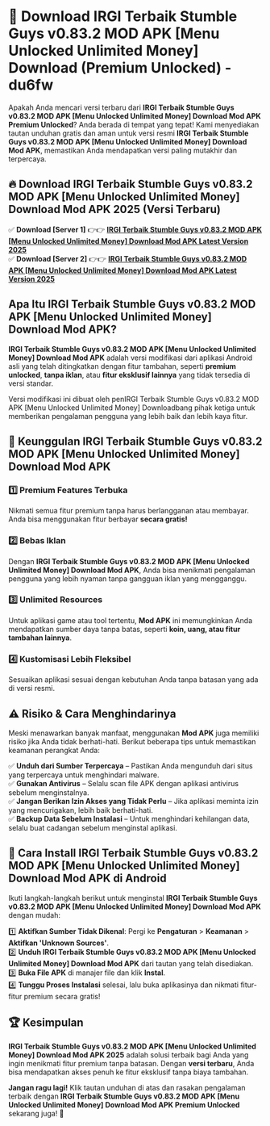 # 🎯 Download IRGI Terbaik Stumble Guys v0.83.2 MOD APK [Menu Unlocked Unlimited Money] Download (Premium Unlocked) -  du6fw

Apakah Anda mencari versi terbaru dari **IRGI Terbaik Stumble Guys v0.83.2 MOD APK [Menu Unlocked Unlimited Money] Download Mod APK Premium Unlocked**? Anda berada di tempat yang tepat! Kami menyediakan tautan unduhan gratis dan aman untuk versi resmi **IRGI Terbaik Stumble Guys v0.83.2 MOD APK [Menu Unlocked Unlimited Money] Download Mod APK**, memastikan Anda mendapatkan versi paling mutakhir dan terpercaya.

## 🔥 Download IRGI Terbaik Stumble Guys v0.83.2 MOD APK [Menu Unlocked Unlimited Money] Download Mod APK 2025 (Versi Terbaru)

✅ **Download [Server 1]** 👉👉 [**IRGI Terbaik Stumble Guys v0.83.2 MOD APK [Menu Unlocked Unlimited Money] Download Mod APK Latest Version 2025**](https://momento.my/?title=IRGI_Terbaik_Stumble_Guys_v0.83.2_MOD_APK_[Menu_Unlocked_Unlimited_Money]_Download)  
✅ **Download [Server 2]** 👉👉 [**IRGI Terbaik Stumble Guys v0.83.2 MOD APK [Menu Unlocked Unlimited Money] Download Mod APK Latest Version 2025**](https://momento.my/?title=IRGI_Terbaik_Stumble_Guys_v0.83.2_MOD_APK_[Menu_Unlocked_Unlimited_Money]_Download)  

## Apa Itu IRGI Terbaik Stumble Guys v0.83.2 MOD APK [Menu Unlocked Unlimited Money] Download Mod APK?

**IRGI Terbaik Stumble Guys v0.83.2 MOD APK [Menu Unlocked Unlimited Money] Download Mod APK** adalah versi modifikasi dari aplikasi Android asli yang telah ditingkatkan dengan fitur tambahan, seperti **premium unlocked**, **tanpa iklan**, atau **fitur eksklusif lainnya** yang tidak tersedia di versi standar.

Versi modifikasi ini dibuat oleh penIRGI Terbaik Stumble Guys v0.83.2 MOD APK [Menu Unlocked Unlimited Money] Downloadbang pihak ketiga untuk memberikan pengalaman pengguna yang lebih baik dan lebih kaya fitur.

## 🎯 Keunggulan IRGI Terbaik Stumble Guys v0.83.2 MOD APK [Menu Unlocked Unlimited Money] Download Mod APK

### 1️⃣ Premium Features Terbuka
Nikmati semua fitur premium tanpa harus berlangganan atau membayar. Anda bisa menggunakan fitur berbayar **secara gratis!**

### 2️⃣ Bebas Iklan
Dengan **IRGI Terbaik Stumble Guys v0.83.2 MOD APK [Menu Unlocked Unlimited Money] Download Mod APK**, Anda bisa menikmati pengalaman pengguna yang lebih nyaman tanpa gangguan iklan yang mengganggu.

### 3️⃣ Unlimited Resources
Untuk aplikasi game atau tool tertentu, **Mod APK** ini memungkinkan Anda mendapatkan sumber daya tanpa batas, seperti **koin, uang, atau fitur tambahan lainnya**.

### 4️⃣ Kustomisasi Lebih Fleksibel
Sesuaikan aplikasi sesuai dengan kebutuhan Anda tanpa batasan yang ada di versi resmi.

## ⚠️ Risiko & Cara Menghindarinya

Meski menawarkan banyak manfaat, menggunakan **Mod APK** juga memiliki risiko jika Anda tidak berhati-hati. Berikut beberapa tips untuk memastikan keamanan perangkat Anda:

✅ **Unduh dari Sumber Terpercaya** – Pastikan Anda mengunduh dari situs yang terpercaya untuk menghindari malware.  
✅ **Gunakan Antivirus** – Selalu scan file APK dengan aplikasi antivirus sebelum menginstalnya.  
✅ **Jangan Berikan Izin Akses yang Tidak Perlu** – Jika aplikasi meminta izin yang mencurigakan, lebih baik berhati-hati.  
✅ **Backup Data Sebelum Instalasi** – Untuk menghindari kehilangan data, selalu buat cadangan sebelum menginstal aplikasi.

## 📌 Cara Install IRGI Terbaik Stumble Guys v0.83.2 MOD APK [Menu Unlocked Unlimited Money] Download Mod APK di Android

Ikuti langkah-langkah berikut untuk menginstal **IRGI Terbaik Stumble Guys v0.83.2 MOD APK [Menu Unlocked Unlimited Money] Download Mod APK** dengan mudah:

1️⃣ **Aktifkan Sumber Tidak Dikenal**: Pergi ke **Pengaturan** > **Keamanan** > **Aktifkan 'Unknown Sources'**.  
2️⃣ **Unduh IRGI Terbaik Stumble Guys v0.83.2 MOD APK [Menu Unlocked Unlimited Money] Download Mod APK** dari tautan yang telah disediakan.  
3️⃣ **Buka File APK** di manajer file dan klik **Instal**.  
4️⃣ **Tunggu Proses Instalasi** selesai, lalu buka aplikasinya dan nikmati fitur-fitur premium secara gratis!

## 🏆 Kesimpulan

**IRGI Terbaik Stumble Guys v0.83.2 MOD APK [Menu Unlocked Unlimited Money] Download Mod APK 2025** adalah solusi terbaik bagi Anda yang ingin menikmati fitur premium tanpa batasan. Dengan **versi terbaru**, Anda bisa mendapatkan akses penuh ke fitur eksklusif tanpa biaya tambahan.

**Jangan ragu lagi!** Klik tautan unduhan di atas dan rasakan pengalaman terbaik dengan **IRGI Terbaik Stumble Guys v0.83.2 MOD APK [Menu Unlocked Unlimited Money] Download Mod APK Premium Unlocked** sekarang juga! 🚀
